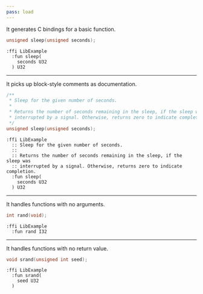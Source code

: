 ```yaml
---
pass: load
---
```


It generates C bindings for a basic function.

```c ffigen
unsigned sleep(unsigned seconds);
```
```savi
:ffi LibExample
  :fun sleep(
    seconds U32
  ) U32
```

---

It picks up block-style comments as documentation.

```c ffigen
/**
 * Sleep for the given number of seconds.
 *
 * Returns the number of seconds remaining in the sleep, if the sleep was
 * interrupted by a signal. Otherwise, returns zero to indicate completion.
 */
unsigned sleep(unsigned seconds);
```
```savi
:ffi LibExample
  :: Sleep for the given number of seconds.
  ::
  :: Returns the number of seconds remaining in the sleep, if the sleep was
  :: interrupted by a signal. Otherwise, returns zero to indicate completion.
  :fun sleep(
    seconds U32
  ) U32
```

---

It handles functions with no arguments.

```c ffigen
int rand(void);
```
```savi
:ffi LibExample
  :fun rand I32
```

---

It handles functions with no return value.

```c ffigen
void srand(unsigned int seed);
```
```savi
:ffi LibExample
  :fun srand(
    seed U32
  )
```
